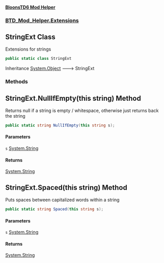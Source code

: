 #### [BloonsTD6 Mod Helper](README.md 'README')
### [BTD_Mod_Helper.Extensions](README.md#BTD_Mod_Helper.Extensions 'BTD_Mod_Helper.Extensions')

## StringExt Class

Extensions for strings

```csharp
public static class StringExt
```

Inheritance [System.Object](https://docs.microsoft.com/en-us/dotnet/api/System.Object 'System.Object') &#129106; StringExt
### Methods

<a name='BTD_Mod_Helper.Extensions.StringExt.NullIfEmpty(thisstring)'></a>

## StringExt.NullIfEmpty(this string) Method

Returns null if a string is empty / whitespace, otherwise just returns back the string

```csharp
public static string NullIfEmpty(this string s);
```
#### Parameters

<a name='BTD_Mod_Helper.Extensions.StringExt.NullIfEmpty(thisstring).s'></a>

`s` [System.String](https://docs.microsoft.com/en-us/dotnet/api/System.String 'System.String')

#### Returns
[System.String](https://docs.microsoft.com/en-us/dotnet/api/System.String 'System.String')

<a name='BTD_Mod_Helper.Extensions.StringExt.Spaced(thisstring)'></a>

## StringExt.Spaced(this string) Method

Puts spaces between capitalized words within a string

```csharp
public static string Spaced(this string s);
```
#### Parameters

<a name='BTD_Mod_Helper.Extensions.StringExt.Spaced(thisstring).s'></a>

`s` [System.String](https://docs.microsoft.com/en-us/dotnet/api/System.String 'System.String')

#### Returns
[System.String](https://docs.microsoft.com/en-us/dotnet/api/System.String 'System.String')